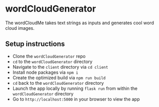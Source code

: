 # wordCloudGenerator
The wordCloudMe takes text strings as inputs and generates cool word cloud images.

## Setup instructions

- Clone the `wordCloudGenerator` repo
- `cd` to the `wordCloudGenerator` directory
- Navigate to the `client` directory via `cd client`
- Install node packages via `npm i`
- Create the optimized build via `npm run build`
- `cd` back to the `wordCloudGenerator` directory
- Launch the app locally by running `flask run` from within the `wordCloudGenerator` directory
- Go to `http://localhost:5000` in your browser to view the app


